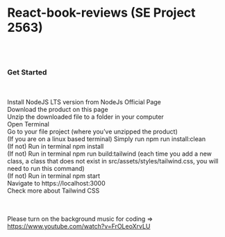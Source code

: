 # React-book-reviews (SE Project 2563)
<br><br>
<h3>Get Started</h3><br><br>
Install NodeJS LTS version from NodeJs Official Page<br>
Download the product on this page<br>
Unzip the downloaded file to a folder in your computer<br>
Open Terminal<br>
Go to your file project (where you’ve unzipped the product)<br>
(If you are on a linux based terminal) Simply run npm run install:clean<br>
(If not) Run in terminal npm install<br>
(If not) Run in terminal npm run build:tailwind (each time you add a new class, a class that does not exist in src/assets/styles/tailwind.css, you will need to run this command)<br>
(If not) Run in terminal npm start<br>
Navigate to https://localhost:3000<br>
Check more about Tailwind CSS<br><br><br>

Please turn on the background music for coding
=> https://www.youtube.com/watch?v=FrOLeoXrvLU

